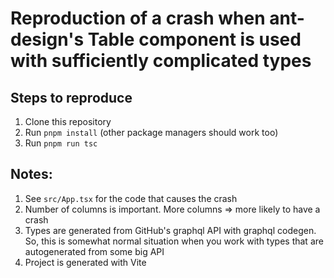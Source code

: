 # Reproduction of a crash when ant-design's Table component is used with sufficiently complicated types

## Steps to reproduce
1. Clone this repository
2. Run `pnpm install` (other package managers should work too)
3. Run `pnpm run tsc`

## Notes:
1. See `src/App.tsx` for the code that causes the crash
2. Number of columns is important. More columns => more likely to have a crash
3. Types are generated from GitHub's graphql API with graphql codegen. So, this is somewhat normal situation when you work with types that are autogenerated from some big API
4. Project is generated with Vite
